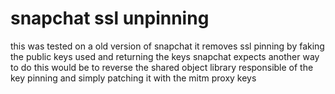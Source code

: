 # snapchat ssl unpinning
this was tested on a old version of snapchat it removes ssl pinning by faking the public keys used and returning the keys snapchat expects another way to do this would be to reverse the shared object library responsible of the key pinning and simply patching it with the mitm proxy keys 
